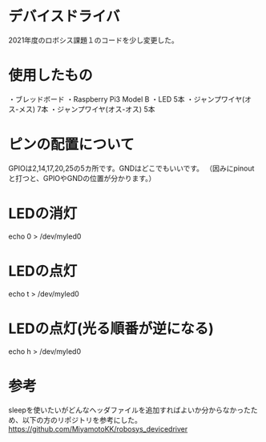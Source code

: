 # デバイスドライバ
2021年度のロボシス課題１のコードを少し変更した。

# 使用したもの

・ブレッドボード
・Raspberry Pi3 Model B
・LED 5本
・ジャンプワイヤ(オス-メス) 7本
・ジャンプワイヤ(オス-オス) 5本

# ピンの配置について
GPIOは2,14,17,20,25の5カ所です。GNDはどこでもいいです。
（因みにpinoutと打つと、GPIOやGNDの位置が分かります。）
# LEDの消灯
echo 0 > /dev/myled0
# LEDの点灯
echo t > /dev/myled0
# LEDの点灯(光る順番が逆になる)
echo h > /dev/myled0


# 参考
sleepを使いたいがどんなヘッダファイルを追加すればよいか分からなかったため、以下の方のリポジトリを参考にした。
https://github.com/MiyamotoKK/robosys_devicedriver
